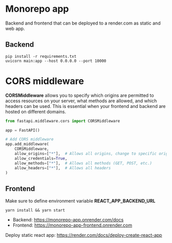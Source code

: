 # Monorepo app

Backend and frontend that can be deployed to a render.com as static and web app.

## Backend

```
pip install -r requirements.txt
uvicorn main:app --host 0.0.0.0 --port 10000
```

# CORS middleware

**CORSMiddleware** allows you to specify which origins are permitted to access resources on your server, what methods are allowed, and which headers can be used. This is essential when your frontend and backend are hosted on different domains.

```py
from fastapi.middleware.cors import CORSMiddleware

app = FastAPI()

# Add CORS middleware
app.add_middleware(
    CORSMiddleware,
    allow_origins=["*"],  # Allows all origins, change to specific origins in production
    allow_credentials=True,
    allow_methods=["*"],  # Allows all methods (GET, POST, etc.)
    allow_headers=["*"],  # Allows all headers
)
```

## Frontend

Make sure to define environment variable **REACT_APP_BACKEND_URL**


```
yarn install && yarn start
```

* Backend: https://monorepo-app.onrender.com/docs
* Frontend: https://monorepo-app-frontend.onrender.com

Deploy static react app:
https://render.com/docs/deploy-create-react-app